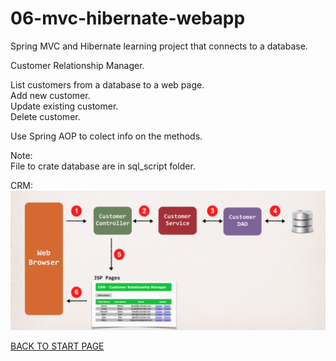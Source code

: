 # 06-mvc-hibernate-webapp
Spring MVC and Hibernate learning project that connects to a database.  

Customer Relationship Manager.  

List customers from a database to a web page.  
Add new customer.  
Update existing customer.  
Delete customer.  

Use Spring AOP to colect info on the methods.


Note:  
File to crate database are in sql_script folder.

CRM:  
![App design](app.png)  

[BACK TO START PAGE](https://github.com/FlorescuAndrei/Start.git) 
